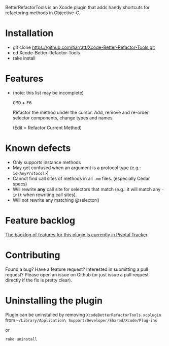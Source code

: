 BetterRefactorTools is an Xcode plugin that adds handy shortcuts for refactoring methods in Objective-C.

# Installation
* git clone https://github.com/tjarratt/Xcode-Better-Refactor-Tools.git
* cd Xcode-Better-Refactor-Tools
* rake install

# Features

* (note: this list may be incomplete)

   <kbd>CMD</kbd> + <kbd>F6</kbd>
   
   Refactor the method under the cursor. Add, remove and re-order selector components, change types and names.
   
   (Edit > Refactor Current Method)

# Known defects

* Only supports instance methods
* May get confused when an argument is a protocol type (e.g.: `id<AnyProtocol>`)
* Cannot find call sites of methods in all `.mm` files. (especially Cedar specs)
* Will rewrite **any** call site for selectors that match (e.g.: it will match any `-init` when rewriting call sites).
* Will not rewrite any matching @selector()

# Feature backlog

[The backlog of features for this plugin is currently in Pivotal Tracker](https://www.pivotaltracker.com/n/projects/1394466).

# Contributing

Found a bug? Have a feature request? Interested in submitting a pull request? Please open an issue on Github (or just issue a pull request directly if the fix is pretty clear).

# Uninstalling the plugin
Plugin can be uninstalled by removing `XcodeBetterRefactorTools.xcplugin` from `~/Library/Application\ Support/Developer/Shared/Xcode/Plug-ins`

or

`rake uninstall`
